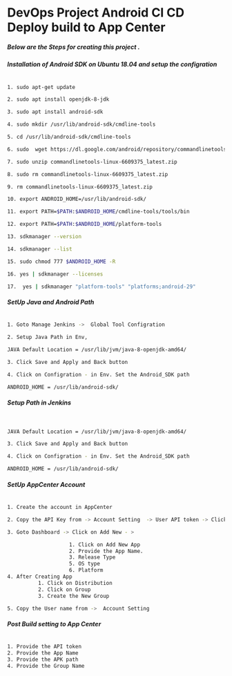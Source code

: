 
# DevOps Project Android CI CD Deploy build to App Center

##### Below are the Steps for creating this project .

##### Installation of Android SDK on Ubuntu 18.04 and setup the configration 

```sh

1. sudo apt-get update

2. sudo apt install openjdk-8-jdk

3. sudo apt install android-sdk

4. sudo mkdir /usr/lib/android-sdk/cmdline-tools

5. cd /usr/lib/android-sdk/cmdline-tools

6. sudo  wget https://dl.google.com/android/repository/commandlinetools-linux-6609375_latest.zip

7. sudo unzip commandlinetools-linux-6609375_latest.zip 

8. sudo rm commandlinetools-linux-6609375_latest.zip  

9. rm commandlinetools-linux-6609375_latest.zip 

10. export ANDROID_HOME=/usr/lib/android-sdk/

11. export PATH=$PATH:$ANDROID_HOME/cmdline-tools/tools/bin

12. export PATH=$PATH:$ANDROID_HOME/platform-tools

13. sdkmanager --version

14. sdkmanager --list

15. sudo chmod 777 $ANDROID_HOME -R

16. yes | sdkmanager --licenses

17.  yes | sdkmanager "platform-tools" "platforms;android-29"

```


##### SetUp Java and Android Path 

```sh

1. Goto Manage Jenkins ->  Global Tool Configration 

2. Setup Java Path in Env, 

JAVA Default Location = /usr/lib/jvm/java-8-openjdk-amd64/

3. Click Save and Apply and Back button 

4. Click on Configration - in Env. Set the Android_SDK path  

ANDROID_HOME = /usr/lib/android-sdk/


```


##### Setup Path in Jenkins


```sh


JAVA Default Location = /usr/lib/jvm/java-8-openjdk-amd64/

3. Click Save and Apply and Back button 

4. Click on Configration - in Env. Set the Android_SDK path  

ANDROID_HOME = /usr/lib/android-sdk/


```

##### SetUp AppCenter Account 

```sh

1. Create the account in AppCenter 

2. Copy the API Key from -> Account Setting  -> User API token -> Click on New API -> Provide the name and Allow all the access and copy the token

3. Goto Dashboard -> Click on Add New - >

                    1. Click on Add New App
                    2. Provide the App Name.
                    3. Release Type 
                    5. OS type 
                    6. Platform 
4. After Creating App 
          1. Click on Distribution 
          2. Click on Group 
          3. Create the New Group

5. Copy the User name from ->  Account Setting 

```

##### Post Build setting to App Center 

```sh

1. Provide the API token 
2. Provide the App Name 
3. Provide the APK path 
4. Provide the Group Name 
```

